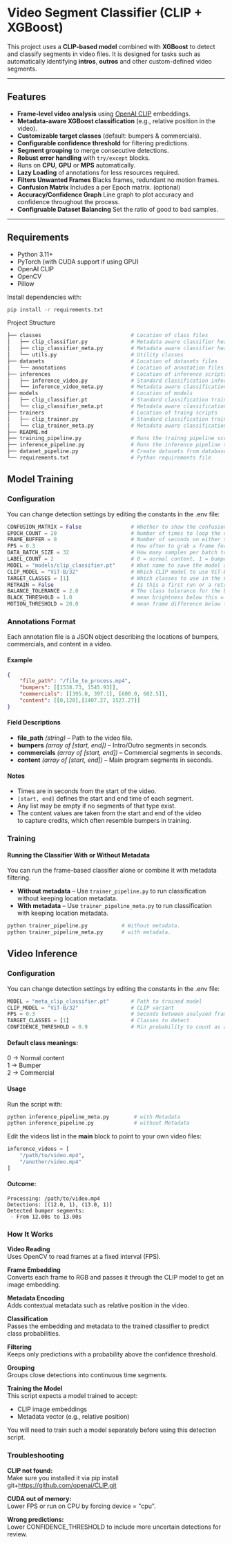 # Video Segment Classifier (CLIP + XGBoost)

This project uses a **CLIP-based model** combined with **XGBoost** to detect and classify segments in video files.  It is designed for tasks such as automatically identifying **intros**, **outros** and other custom-defined video segments.

---

## Features

- **Frame-level video analysis** using [OpenAI CLIP](https://github.com/openai/CLIP) embeddings.
- **Metadata-aware XGBoost classification** (e.g., relative position in the video).
- **Customizable target classes** (default: bumpers & commercials).
- **Configurable confidence threshold** for filtering predictions.
- **Segment grouping** to merge consecutive detections.
- **Robust error handling** with `try/except` blocks.
- Runs on **CPU**, **GPU** or **MPS** automatically.
- **Lazy Loading** of annotations for less resources required.
- **Filters Unwanted Frames** Blacks frames, redundant no motion frames.
- **Confusion Matrix** Includes a per Epoch matrix. (optional)
- **Accuracy/Confidence Graph** Line graph to plot accuracy and confidence throughout the process.
- **Configruable Dataset Balancing** Set the ratio of good to bad samples.

---

## Requirements

- Python 3.11+
- PyTorch (with CUDA support if using GPU)
- OpenAI CLIP
- OpenCV
- Pillow

Install dependencies with:
```bash
pip install -r requirements.txt
```
Project Structure
```bash
├── classes                             # Location of class files
│   ├── clip_classifier.py              # Metadata aware classifier head
│   ├── clip_classifier_meta.py         # Metadata aware classifier head
│   └── utils.py                        # Utility classes
├── datasets                            # Location of datasets files
│   └── annotations                     # Location of annotation files
├── inferences                          # Location of inference scripts
│   ├── inference_video.py              # Standard classification inference classifier
│   └── inference_video_meta.py         # Metadata aware classification inference classifier
├── models                              # Location of models
│   ├── clip_classifier.pt              # Standard classification trained model
│   └── clip_classifier_meta.pt         # Metadata aware classification trained model
├── trainers                            # Location of traing scripts
│   ├── clip_trainer.py                 # Standard classification trainer
│   └── clip_trainer_meta.py            # Metadata aware classification trainer
├── README.md 
├── training_pipeline.py                # Runs the trainng pipeline scripts
├── inference_pipeline.py               # Runs the inference pipeline scripts
├── dataset_pipeline.py                 # Create datasets from database queries 
└── requirements.txt                    # Python requirements file                     
```

## Model Training
### Configuration
You can change detection settings by editing the constants in the .env file:

```python
CONFUSION_MATRIX = False                # Whether to show the confusion matrix
EPOCH_COUNT = 20                        # Number of times to loop the datasets
FRAME_BUFFER = 0                        # Number of seconds on either side of an annotation timestamp
FPS = 0.3                               # How often to grab a frame for the datasets
DATA_BATCH_SIZE = 32                    # How many samples per batch to load 
LABEL_COUNT = 2                         # 0 = normal content, 1 = bumpers
MODEL = "models/clip_classifier.pt"     # What name to save the model as.
CLIP_MODEL = "ViT-B/32"                 # Which CLIP model to use ViT-B/32 or ViT-L/14
TARGET_CLASSES = [1]                    # Which classes to use in the Confusion Matrix
RETRAIN = False                         # Is this a first run or a retraining run.
BALANCE_TOLERANCE = 2.0                 # The class tolerance for the balanced datasets.
BLACK_THRESHOLD = 1.0                   # mean brightness below this = black
MOTION_THRESHOLD = 20.0                 # mean frame difference below this = low motion
```

### Annotations Format

Each annotation file is a JSON object describing the locations of bumpers, commercials, and content in a video.

#### Example
```json
{
    "file_path": "/file_to_process.mp4",
    "bumpers": [[1538.73, 1545.93]],
    "commercials": [[395.0, 397.1], [600.0, 602.5]],
    "content": [[0,120],[1407.27, 1527.27]]
}
```

#### Field Descriptions
- **file_path** *(string)* – Path to the video file.
- **bumpers** *(array of [start, end])* – Intro/Outro segments in seconds.
- **commercials** *(array of [start, end])* – Commercial segments in seconds.
- **content** *(array of [start, end])* – Main program segments in seconds.

#### Notes
- Times are in seconds from the start of the video.
- `[start, end]` defines the start and end time of each segment.
- Any list may be empty if no segments of that type exist.
- The content values are taken from the start and end of the video  
to capture credits, which often resemble bumpers in training.

### Training
#### Running the Classifier With or Without Metadata

You can run the frame-based classifier alone or combine it with metadata filtering.  
- **Without metadata** – Use `trainer_pipeline.py` to run classification without keeping location metadata.  
- **With metadata** – Use `trainer_pipeline_meta.py` to run classification with keeping location metadata.

```bash
python trainer_pipeline.py           # Without metadata.
python trainer_pipeline_meta.py      # with metadata.
```


## Video Inference

### Configuration
You can change detection settings by editing the constants in the .env file:

```python
MODEL = "meta_clip_classifier.pt"       # Path to trained model
CLIP_MODEL = "ViT-B/32"                 # CLIP variant
FPS = 0.3                               # Seconds between analyzed frames
TARGET_CLASSES = [1]                    # Classes to detect
CONFIDENCE_THRESHOLD = 0.9              # Min probability to count as a detection
```
#### Default class meanings:  
0 → Normal content  
1 → Bumper  
2 → Commercial

#### Usage
Run the script with:

```bash
python inference_pipeline_meta.py        # with Metadata
python inference_pipeline.py             # without Metadata
```
Edit the videos list in the __main__ block to point to your own video files:

```python
inference_videos = [
    "/path/to/video.mp4",
    "/another/video.mp4"
]
```
#### Outcome:
```
Processing: /path/to/video.mp4  
Detections: [(12.0, 1), (13.0, 1)]   
Detected bumper segments:  
 - From 12.00s to 13.00s  
```
### How It Works
**Video Reading**  
Uses OpenCV to read frames at a fixed interval (FPS).

**Frame Embedding**  
Converts each frame to RGB and passes it through the CLIP model to get an image embedding.

**Metadata Encoding**  
Adds contextual metadata such as relative position in the video.

**Classification**  
Passes the embedding and metadata to the trained classifier to predict class probabilities.

**Filtering**  
Keeps only predictions with a probability above the confidence threshold.

**Grouping**  
Groups close detections into continuous time segments.

**Training the Model**  
This script expects a model trained to accept:
- CLIP image embeddings
- Metadata vector (e.g., relative position)

You will need to train such a model separately before using this detection script.

### Troubleshooting  
**CLIP not found:**  
Make sure you installed it via pip install git+https://github.com/openai/CLIP.git

**CUDA out of memory:**   
Lower FPS or run on CPU by forcing device = "cpu".

**Wrong predictions:**  
Lower CONFIDENCE_THRESHOLD to include more uncertain detections for review.


